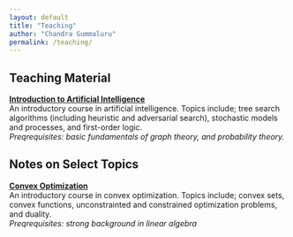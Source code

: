 ```yaml
---
layout: default
title: "Teaching"
author: "Chandra Gummaluru"
permalink: /teaching/
---
```


## Teaching Material
[**Introduction to Artificial Intelligence**](https://chandra-gummaluru.github.io/2022-02-11/ai) <br>
An introductory course in artificial intelligence. Topics include; tree search algorithms (including heuristic and adversarial search), stochastic models and processes, and first-order logic. <br>
<i> Preqrequisites: basic fundamentals of graph theory, and probability theory. </i>

## Notes on Select Topics

[**Convex Optimization**](https://chandra-gummaluru.github.io/2022-02-11/co) <br>
An introductory course in convex optimization. Topics include; convex sets, convex functions, unconstrainted and constrained optimization problems, and duality.<br>
<i> Preqrequisites: strong background in linear algebra </i>


